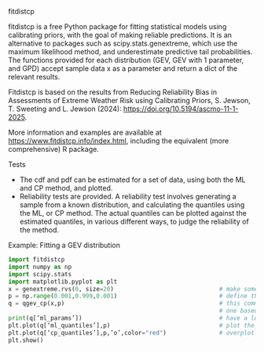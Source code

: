 fitdistcp

fitdistcp is a free Python package for fitting statistical models using calibrating priors, with the goal of making reliable predictions. It is an alternative to packages such as scipy.stats.genextreme, which use the maximum likelihood method, and underestimate predictive tail probabilities. The functions provided for each distribution (GEV, GEV with 1 parameter, and GPD) accept sample data x as a parameter and return a dict of the relevant results.

Fitdistcp is based on the results from Reducing Reliability Bias in Assessments of Extreme Weather Risk using Calibrating Priors, S. Jewson, T. Sweeting and L. Jewson (2024): https://doi.org/10.5194/ascmo-11-1-2025.

More information and examples are available at https://www.fitdistcp.info/index.html, including the equivalent (more comprehensive) R package.


Tests
- The cdf and pdf can be estimated for a set of data, using both the ML and CP method, and plotted.
- Reliability tests are provided. A reliability test involves generating a sample from a known distribution, and calculating the quantiles using the ML, or CP method. The actual quantiles can be plotted against the estimated quantiles, in various different ways, to judge the reliability of the method.


Example: Fitting a GEV distribution
```python
import fitdistcp
import numpy as np
import scipy.stats
import matplotlib.pyplot as plt
x = genextreme.rvs(0, size=20)                              # make some example training data 
p = np.range(0.001,0.999,0.001)                             # define the probabilities at which we wish to calculate the quantiles
q = qgev_cp(x,p)                                            # this command calculates two sets of predictive quantiles for the GEV, 
                                                            # one based on maxlik, and one that includes parameter uncertainty based on a calibrating prior
print(q[‘ml_params’])                                       # have a look at the maxlik parameters
plt.plot(q[‘ml_quantiles’],p)                               # plot the maxlik quantiles
plt.plot(q[‘cp_quantiles’],p,’o’,color="red")               # overplot the quantiles that include parameter uncertainty, which will have fatter tails
plt.show()
```